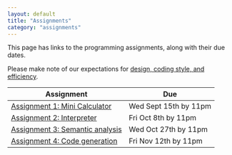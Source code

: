```yaml
---
layout: default
title: "Assignments"
category: "assignments"
---
```


This page has links to the programming assignments, along with their due dates.

Please make note of our expectations for [design, coding style, and efficiency](assign/design.html).

Assignment | Due
---------- | ---
[Assignment 1: Mini Calculator](assign/assign01.html) | Wed Sept 15th by 11pm
[Assignment 2: Interpreter](assign/assign02.html) | Fri Oct 8th by 11pm
[Assignment 3: Semantic analysis](assign/assign03.html) | Wed Oct 27th by 11pm
[Assignment 4: Code generation](assign/assign04.html) | Fri Nov 12th by 11pm
